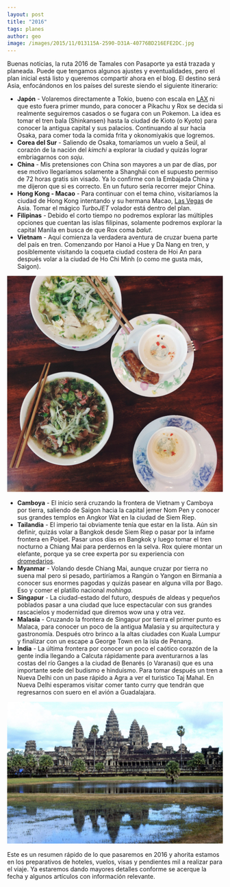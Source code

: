 ```yaml
---
layout: post
title: "2016"
tags: planes
author: geo
image: /images/2015/11/013115A-2590-D31A-40776BD216EFE2DC.jpg
---
```

Buenas noticias, la ruta 2016 de Tamales con Pasaporte ya está trazada y planeada. Puede que tengamos algunos ajustes y eventualidades, pero el plan inicial está listo y queremos compartir ahora en el blog.  El destino será Asia, enfocándonos en los países del sureste siendo el siguiente itinerario:

* **Japón** - Volaremos directamente a Tokio, bueno con escala en [LAX](/tag/los-angeles) ni que esto fuera primer mundo, para conocer a Pikachu y Rox se decida si realmente seguiremos casados o se fugara con un Pokemon. La idea es tomar el tren bala (Shinkansen) hasta la ciudad de Kioto (o Kyoto) para conocer la antigua capital y sus palacios. Continuando al sur hacia Osaka, para comer toda la comida frita y okonomiyakis que logremos.
* **Corea del Sur** - Saliendo de Osaka, tomaríamos un vuelo a Seúl, al corazón de la nación del *kimchi* a explorar la ciudad y quizás lograr embriagarnos con *soju*.
* **China** - Mis pretensiones con China son mayores a un par de días, por ese motivo llegaríamos solamente a Shanghái con el supuesto permiso de 72 horas gratis sin visado. Ya lo confirme con la Embajada China y me dijeron que si es correcto. En un futuro sería recorrer mejor China.
* **Hong Kong - Macao** - Para continuar con el tema chino, visitaríamos la ciudad de Hong Kong intentando y su hermana Macao, [Las Vegas](/tag/las-vegas) de Asia. Tomar el mágico *TurboJET* volador está dentro del plan.
* **Filipinas** - Debido el corto tiempo no podremos explorar las múltiples opciones que cuentan las islas filipinas, solamente podremos explorar la capital Manila en busca de que Rox coma *balut*.
* **Vietnam** - Aquí comienza la verdadera aventura de cruzar buena parte del país en tren. Comenzando por Hanoi a Hue y Da Nang en tren, y posiblemente visitando la coqueta ciudad costera de Hoi An para después volar a la ciudad de Ho Chi Minh (o como me gusta más, Saigon).

![Cortesía de foodiesfeed.com](/images/2015/11/foodiesfeed.com_pho-bo-pho-ga-in-a-restaurant.jpg)

* **Camboya** - El inicio será cruzando la frontera de Vietnam y Camboya por tierra, saliendo de Saigon hacia la capital jemer Nom Pen y conocer sus grandes templos en Angkor Wat en la ciudad de Siem Riep.
* **Tailandia** - El imperio tai obviamente tenía que estar en la lista. Aún sin definir, quizás volar a Bangkok desde Siem Riep o pasar por la infame frontera en Poipet. Pasar unos días en Bangkok y luego tomar el tren nocturno a Chiang Mai para perdernos en la selva. Rox quiere montar un elefante, porque ya se cree experta por su experiencia con [dromedarios](/conociendo-el-desierto-de-zagora/).
* **Myanmar** - Volando desde Chiang Mai, aunque cruzar por tierra no suena mal pero si pesado, partiríamos a Rangún o Yangon en Birmania a conocer sus enormes pagodas y quizás pasear en alguna villa por Bago. Eso y comer el platillo nacional *mohinga*.
* **Singapur** - La ciudad-estado del futuro, después de aldeas y pequeños poblados pasar a una ciudad que luce espectacular con sus grandes rascacielos y modernidad que diremos wow una y otra vez.
* **Malasia** - Cruzando la frontera de Singapur por tierra el primer punto es Malaca, para conocer un poco de la antigua Malasia y su arquitectura y gastronomía. Después otro brinco a la altas ciudades con Kuala Lumpur y finalizar con un escape a George Town en la isla de Penang.
* **India** - La última frontera por conocer un poco el caótico corazón de la gente india llegando a Calcuta rápidamente para aventurarnos a las costas del río Ganges a la ciudad de Benarés (o Varanasi) que es una importante sede del budismo e hinduismo. Para tomar después un tren a Nueva Delhi con un pase rápido a Agra a ver el turistico Taj Mahal. En Nueva Delhi esperamos visitar comer tanto curry que tendrán que regresarnos con suero en el avión a Guadalajara.

![Angkor Wat, cortesía pickupimage.com](/images/2015/11/022015E-2590-D31A-402782F9248056F9.jpg)

Este es un resumen rápido de lo que pasaremos en 2016 y ahorita estamos en los preparativos de hoteles, vuelos, visas y pendientes mil a realizar para el viaje. Ya estaremos dando mayores detalles conforme se acerque la fecha y algunos artículos con información relevante.
